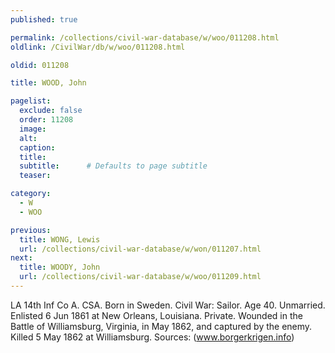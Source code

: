 ```yaml
---
published: true

permalink: /collections/civil-war-database/w/woo/011208.html
oldlink: /CivilWar/db/w/woo/011208.html

oldid: 011208

title: WOOD, John

pagelist:
  exclude: false
  order: 11208
  image: 
  alt:
  caption:
  title:
  subtitle:      # Defaults to page subtitle
  teaser:

category: 
  - W 
  - WOO

previous:
  title: WONG, Lewis
  url: /collections/civil-war-database/w/won/011207.html  
next:
  title: WOODY, John
  url: /collections/civil-war-database/w/woo/011209.html   
---
```

LA 14th Inf Co A. CSA. Born in Sweden. Civil War: Sailor. Age 40. Unmarried. Enlisted 6 Jun 1861 at New Orleans, Louisiana. Private. Wounded in the Battle of Williamsburg, Virginia, in May 1862, and captured by the enemy. Killed 5 May 1862 at Williamsburg. Sources: (www.borgerkrigen.info)